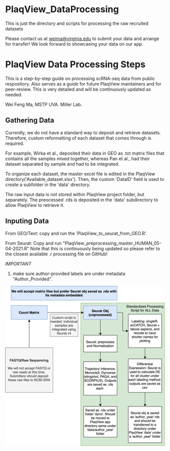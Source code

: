 # PlaqView_DataProcessing
 This is just the directory and scripts for processing the raw recruited datasets

 Please contact us at weima@virginia.edu to submit your data and arrange for transfer! We look forward to showcasing your data on our app.

 # PlaqView Data Processing Steps

 This is a step-by-step guide on processing scRNA-seq data from public respository. Also serves as a guide for future PlaqView maintainers and for peer-review. This is very detailed and will be continuously updated as needed.

 Wei Feng Ma, MSTP UVA. Miller Lab.

 ## Gathering Data
 Currently, we do not have a standard way to deposit and retrieve datasets. Therefore, custom reformatting of each dataset that comes through is required.

 For example, Wirka et al., deposited their data in GEO as .txt matrix files that contains all the samples mixed together, whereas Pan et al., had their dataset separated by sample and had to be integrated.

 To organize each dataset, the master excel file is edited in the PlaqView directory('Available_dataset.xlsx'). Then, the custom 'DataID' field is used to create a subfolder in the 'data' directory.

 The raw input data is not stored within PlaqView project folder, but separately. The preocessed .rds is deposited in the 'data' subdirectory to allow PlaqView to retrieve it.

 ## Inputing Data
 From GEO/Text: copy and run the 'PlaqView_to_seurat_from_GEO.R'.

 From Seurat:
 Copy and run "PlaqView_preprocessing_master_HUMAN_05-04-2021.R"
 Note that this is continuously being updated so please refer to the closest available .r processing file on GitHub!

 *IMPORTANT*
 1) make sure author-provided labels are under metadata "Author_Provided".

![]()<img src="www/PlaqView_data_processing_diagram_05162021.png" alt="Preprocessing_steps"/>
